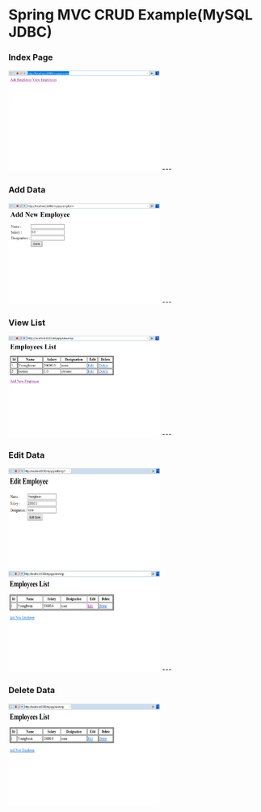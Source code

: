 # Spring MVC CRUD Example(MySQL JDBC)

### Index Page
<img src="https://github.com/Younghwan-Lee/2020Camp/blob/master/mvcCRUDex/src/main/webapp/resources/images/index.PNG" width="300" height="200">
---


### Add Data
<img src="https://github.com/Younghwan-Lee/2020Camp/blob/master/mvcCRUDex/src/main/webapp/resources/images/adding.PNG" width="300" height="200">
---


### View List
<img src="https://github.com/Younghwan-Lee/2020Camp/blob/master/mvcCRUDex/src/main/webapp/resources/images/list.PNG" width="300" height="200">
---


### Edit Data
<img src="https://github.com/Younghwan-Lee/2020Camp/blob/master/mvcCRUDex/src/main/webapp/resources/images/edit_process.PNG" width="300" height="200">
<img src="https://github.com/Younghwan-Lee/2020Camp/blob/master/mvcCRUDex/src/main/webapp/resources/images/edit_result.PNG" width="300" height="200">
---


### Delete Data
<img src="https://github.com/Younghwan-Lee/2020Camp/blob/master/mvcCRUDex/src/main/webapp/resources/images/delete.PNG" width="300" height="200">
